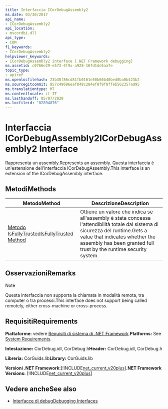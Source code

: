 ```yaml
---
title: Interfaccia ICorDebugAssembly2
ms.date: 03/30/2017
api_name:
- ICorDebugAssembly2
api_location:
- mscordbi.dll
api_type:
- COM
f1_keywords:
- ICorDebugAssembly2
helpviewer_keywords:
- ICorDebugAssembly2 interface [.NET Framework debugging]
ms.assetid: c0766e29-e573-4f9a-a928-167d1de5aa7e
topic_type:
- apiref
ms.openlocfilehash: 23b38f86cd81fb0161e50b60b40bed0ba0b423b2
ms.sourcegitcommit: 957c49696eaf048c284ef8f9f8ffeb562357ad95
ms.translationtype: MT
ms.contentlocale: it-IT
ms.lasthandoff: 05/07/2020
ms.locfileid: "82894876"
---
```

# <a name="icordebugassembly2-interface"></a><span data-ttu-id="80515-102">Interfaccia ICorDebugAssembly2</span><span class="sxs-lookup"><span data-stu-id="80515-102">ICorDebugAssembly2 Interface</span></span>

<span data-ttu-id="80515-103">Rappresenta un assembly.</span><span class="sxs-lookup"><span data-stu-id="80515-103">Represents an assembly.</span></span> <span data-ttu-id="80515-104">Questa interfaccia è un'estensione dell'interfaccia ICorDebugAssembly.</span><span class="sxs-lookup"><span data-stu-id="80515-104">This interface is an extension of the ICorDebugAssembly interface.</span></span>  
  
## <a name="methods"></a><span data-ttu-id="80515-105">Metodi</span><span class="sxs-lookup"><span data-stu-id="80515-105">Methods</span></span>  
  
|<span data-ttu-id="80515-106">Metodo</span><span class="sxs-lookup"><span data-stu-id="80515-106">Method</span></span>|<span data-ttu-id="80515-107">Descrizione</span><span class="sxs-lookup"><span data-stu-id="80515-107">Description</span></span>|  
|------------|-----------------|  
|[<span data-ttu-id="80515-108">Metodo IsFullyTrusted</span><span class="sxs-lookup"><span data-stu-id="80515-108">IsFullyTrusted Method</span></span>](icordebugassembly2-isfullytrusted-method.md)|<span data-ttu-id="80515-109">Ottiene un valore che indica se all'assembly è stata concessa l'attendibilità totale dal sistema di sicurezza del runtime.</span><span class="sxs-lookup"><span data-stu-id="80515-109">Gets a value that indicates whether the assembly has been granted full trust by the runtime security system.</span></span>|  
  
## <a name="remarks"></a><span data-ttu-id="80515-110">Osservazioni</span><span class="sxs-lookup"><span data-stu-id="80515-110">Remarks</span></span>  
  
> [!NOTE]
> <span data-ttu-id="80515-111">Questa interfaccia non supporta la chiamata in modalità remota, tra computer o tra processi.</span><span class="sxs-lookup"><span data-stu-id="80515-111">This interface does not support being called remotely, either cross-machine or cross-process.</span></span>  
  
## <a name="requirements"></a><span data-ttu-id="80515-112">Requisiti</span><span class="sxs-lookup"><span data-stu-id="80515-112">Requirements</span></span>  
 <span data-ttu-id="80515-113">**Piattaforme:** vedere [Requisiti di sistema di .NET Framework](../../get-started/system-requirements.md).</span><span class="sxs-lookup"><span data-stu-id="80515-113">**Platforms:** See [System Requirements](../../get-started/system-requirements.md).</span></span>  
  
 <span data-ttu-id="80515-114">**Intestazione:** CorDebug.idl, CorDebug.h</span><span class="sxs-lookup"><span data-stu-id="80515-114">**Header:** CorDebug.idl, CorDebug.h</span></span>  
  
 <span data-ttu-id="80515-115">**Libreria:** CorGuids.lib</span><span class="sxs-lookup"><span data-stu-id="80515-115">**Library:** CorGuids.lib</span></span>  
  
 <span data-ttu-id="80515-116">**Versioni .NET Framework:**[!INCLUDE[net_current_v20plus](../../../../includes/net-current-v20plus-md.md)]</span><span class="sxs-lookup"><span data-stu-id="80515-116">**.NET Framework Versions:** [!INCLUDE[net_current_v20plus](../../../../includes/net-current-v20plus-md.md)]</span></span>  
  
## <a name="see-also"></a><span data-ttu-id="80515-117">Vedere anche</span><span class="sxs-lookup"><span data-stu-id="80515-117">See also</span></span>

- [<span data-ttu-id="80515-118">Interfacce di debug</span><span class="sxs-lookup"><span data-stu-id="80515-118">Debugging Interfaces</span></span>](debugging-interfaces.md)
